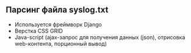 ## Парсинг файла syslog.txt
- Используется фреймворк Django
- Верстка CSS GRID
- Java-script (ajax-запрос для получения данных (json), отрисовка web-контента, порционный вывод)
